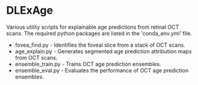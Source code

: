# DLExAge

Various utility scripts for explainable age predictions from retinal OCT scans. The required python packages are listed in the 'conda_env.yml' file.

- fovea_find.py - Identifies the foveal slice from a stack of OCT scans.
- age_explain.py - Generates segmented age prediction attribution maps from OCT scans.
- ensemble_train.py - Trains OCT age prediction ensembles.
- ensemble_eval.py - Evaluates the performance of OCT age prediction ensembles.
